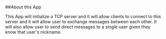 ##About this App

This App will initialize a TCP server and it will allow clients to connect to this server and it will allow user to exchange messages between each other. It will also allow user to send direct messages to a single user given they know that user's nickname. 
